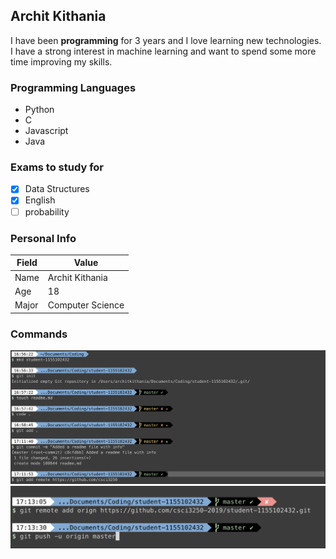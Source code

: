 ## Archit Kithania

I have been **programming** for 3 years and I love learning new technologies. I have a strong interest in machine learning and want to spend some more time improving my skills. 

### Programming Languages

- Python
- C
- Javascript
- Java

### Exams to study for

- [x] Data Structures
- [x] English
- [ ] probability

### Personal Info

| Field      | Value |
| ----------  | ----------   |
| Name    | Archit Kithania     |
| Age     | 18     |
| Major  | Computer Science | 

### Commands
![alt text](./page1.png)
![alt text](./page2.png)
